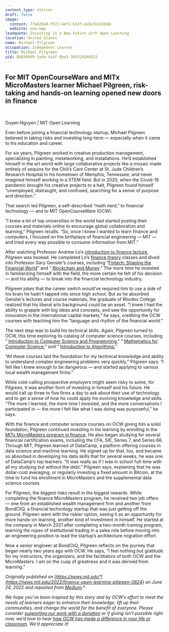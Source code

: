 ```yaml
---
content_type: stories
draft: false
image:
  content: 77ab29a8-f572-4ef2-b53f-ea5e5b243bb0
  website: ocw-www
leadquote: Investing in a New Future with Open Learning
location: United States
name: Michael Pilgreen
occupation: Indepedent Learner
title: Michael Pilgreen
uid: 08036699-1ede-4a3f-8be3-36542934d533
---
```

## **For MIT OpenCourseWare and MITx MicroMasters learner Michael Pilgreen, risk-taking and hands-on learning opened new doors in finance**

 

Duyen Nguyen | MIT Open Learning

Even before joining a financial technology startup, Michael Pilgreen believed in taking risks and investing long-term — especially when it came to his education and career.

For six years, Pilgreen worked in creative production management, specializing in painting, metalworking, and installations. He’d established himself in the art world with large collaborative projects like a mosaic made entirely of sequins for the Chili’s Care Center at St. Jude Children’s Research Hospital in his hometown of Memphis, Tennessee, and never imagined himself working in a STEM field. But in 2020, when the Covid-19 pandemic brought his creative projects to a halt, Pilgreen found himself “unemployed, distraught, and confused, searching for a sense of purpose and direction.”

That search led Pilgreen, a self-described “math nerd,” to financial technology — and to MIT OpenCourseWare (OCW).

“I knew a lot of top universities in the world had started posting their courses and materials online to encourage global collaboration and learning,” Pilgreen recalls. “So, once I knew I wanted to learn finance and computers, I focused on the birthplace of financial engineering — MIT — and tried every way possible to consume information from MIT.”

After watching Professor Andrew Lo’s [introduction to finance lecture](https://www.youtube.com/watch?v=HdHlfiOAJyE&list=PLUl4u3cNGP63B2lDhyKOsImI7FjCf6eDW&index=1), Pilgreen was hooked. He completed Lo’s [finance theory](https://ocw.mit.edu/courses/15-401-finance-theory-i-fall-2008/) classes and dived into Professor Gary Gensler’s courses, including “[Fintech: Shaping the Financial World](https://ocw.mit.edu/courses/15-s08-fintech-shaping-the-financial-world-spring-2020/)” and “ [Blockchain and Money](https://ocw.mit.edu/courses/15-s12-blockchain-and-money-fall-2018/).” The more time he invested in familiarizing himself with the field, the more certain he felt of his decision — and his ability — to break into the financial technology industry.

Pilgreen jokes that the career switch would’ve required him to use a side of his brain he hadn’t tapped into since high school. But as he absorbed Gensler’s lectures and course materials, the graduate of Rhodes College realized that his liberal arts background could be an asset. “I knew I had the ability to grapple with big ideas and concepts, and saw the opportunity for innovation in the international capital markets,” he says, crediting the OCW courses with teaching him the “language and rhythm of the financial world.”

The next step was to build his technical skills. Again, Pilgreen turned to OCW, this time exploring its catalog of computer science courses, including “ [Introduction to Computer Science and Programming](https://ocw.mit.edu/courses/6-00-introduction-to-computer-science-and-programming-fall-2008/),” “ [Mathematics for Computer Science](https://ocw.mit.edu/courses/6-042j-mathematics-for-computer-science-spring-2015/),” and “ [Introduction to Algorithms.](https://ocw.mit.edu/courses/6-006-introduction-to-algorithms-spring-2020/)”

“All these courses laid the foundation for my technical knowledge and ability to understand complex engineering problems very quickly,” Pilgreen says. “I felt like I knew enough to be dangerous — and started applying to various local wealth management firms.”

While cold-calling prospective employers might seem risky to some, for Pilgreen, it was another form of investing in himself and his future. He would call up three to five firms a day to ask about their use of technology and to get a sense of how he could apply his evolving knowledge and skills. “The more I learned, the more time I invested, and the more conversations I participated in — the more I felt like what I was doing was purposeful,” he says.

With the finance and computer science courses on OCW giving him a solid foundation, Pilgreen continued investing in his learning by enrolling in the [MITx MicroMasters program in finance](https://micromasters.mit.edu/fin/). He also began studying for several financial certification exams, including the CFA, SIE, Series 7, and Series 66. Through MIT, Pilgreen learned of DataCamp, a platform offering courses in data science and machine learning. He signed up for that, too, and became so absorbed in developing his data skills that for several weeks, he was one of DataCamp’s top learners. “It was really as if I was in school full-time with all my studying but without the debt,” Pilgreen says, explaining that he was dollar-cost averaging, or regularly investing a fixed amount in Bitcoin, at the time to fund his enrollment in MicroMasters and the supplemental data science courses.

For Pilgreen, the biggest risks result in the biggest rewards. While completing the finance MicroMasters program, he received two job offers — one from an established wealth management firm and another from BondCliQ, a financial technology startup that was just getting off the ground. Pilgreen went with the riskier option, seeing it as an opportunity for more hands-on learning, another kind of investment in himself. He started at the company in March 2021 after completing a two-month training program, learning the ropes of institutional trading in a sales role before moving into an engineering position to lead the startup’s architecture migration effort.

Now a senior engineer at BondCliQ, Pilgreen reflects on the journey that began nearly two years ago with OCW. He says, “I feel nothing but gratitude for my instructors, the organizers, and the facilitators of both OCW and the MicroMasters. I am on the cusp of greatness and it was derived from learning.”

*Originally published on* [*https://news.mit.edu*](https://news.mit.edu/2022/finance-open-learning-pilgreen-0624) *on June 24, 2022 and reposted from* [*Medium*](https://medium.com/open-learning/investing-in-a-new-future-with-open-learning-30b2d7aff701)*.*

*We hope you’ve been inspired by this story and by OCW’s effort to meet the needs of learners eager to enhance their knowledge, lift up their communities, and change the world for the benefit of everyone. Please consider* [*supporting our work with a donation*](https://giving.mit.edu/give/to/ocw/?utm_source=site&utm_medium=ocwstories&utm_campaign=donate&utm_content=pilgreen) *or if giving isn’t possible right now, we’d love to hear* [*how OCW has made a difference in your life or classroom*](https://docs.google.com/forms/d/e/1FAIpQLSeOCsFXVDcpywyZ9isR1PJUFwmNhRKySDc7Vnja2JUKSeXl8Q/viewform)*. We’d appreciate it!*